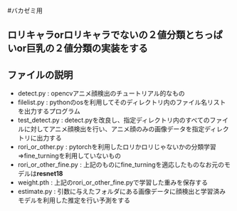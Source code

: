 #バカゼミ用
## ロリキャラorロリキャラでないの２値分類とちっぱいor巨乳の２値分類の実装をする
## ファイルの説明
+ detect.py : opencvアニメ顔検出のチュートリアル的なもの
+ filelist.py : pythonのosを利用してそのディレクトリ内のファイル名リストを出力するプログラム
+ test_detect.py : detect.pyを改良し、指定ディレクトリ内のすべてのファイルに対してアニメ顔検出を行い、アニメ顔のみの画像データを指定ディレクトリに出力する
+ rori_or_other.py : pytorchを利用したロリかロリじゃないかの分類学習=>fine_turningを利用していないもの
+ rori_or_other_fine.py : 上記のものにfine_turningを適応したものなお元のモデルは**resnet18**
+ weight.pth : 上記のrori_or_other_fine.pyで学習した重みを保存する
+ estimate.py : 引数に与えたフォルダにある画像データに顔検出と学習済みモデルを利用した推定を行い予測をする
